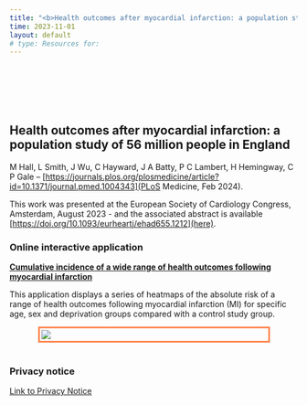 ```yaml
---
title: "<b>Health outcomes after myocardial infarction: a population study of 56 million people in England</b> &ndash; <i>PLoS Medicine; 2023</i>"
time: 2023-11-01
layout: default
# type: Resources for:
---
```


<!-- Means things inside HTML tags are processed by kramdown-->
<!--{::options parse_block_html="true" /}-->

<div style='margin-top:50px;margin-bottom:50px'>
<br>
</div>

## Health outcomes after myocardial infarction: a population study of 56 million people in England
M Hall, L Smith, J Wu, C Hayward, J A Batty, P C Lambert, H Hemingway, C P Gale &ndash; [https://journals.plos.org/plosmedicine/article?id=10.1371/journal.pmed.1004343](PLoS Medicine, Feb 2024).

This work was presented at the European Society of Cardiology Congress, Amsterdam, August 2023 - and the associated abstract is available [https://doi.org/10.1093/eurheartj/ehad655.1212](here).

### Online interactive application

[**Cumulative incidence of a wide range of health outcomes following myocardial infarction**](https://multimorbidity-research-university-of-leeds.shinyapps.io/postMI_CIF/)

This application displays a series of heatmaps of the absolute risk of a range of health outcomes following myocardial infarction (MI) for specific age, sex and deprivation groups compared with a control study group.

<div style="border: 3px solid #ff854d; padding:0px; margin-left:50px; margin-right:50px;width:400px">
 <a href="https://multimorbidity-research-university-of-leeds.shinyapps.io/postMI_CIF/">
  <img src="/images/shiny-small-cif.png" style="margin:0px;padding:3px;">
 </a>
</div>

<div style='margin-top:40px;margin-bottom:40px'>
</div>


### Privacy notice

[Link to Privacy Notice](https://lida.leeds.ac.uk/privacy/privacy-notice-for-hospital-episode-statistics-hes-data-for-hospitalisation-and-mortality-after-acute-myocardial-infarction-project/)
